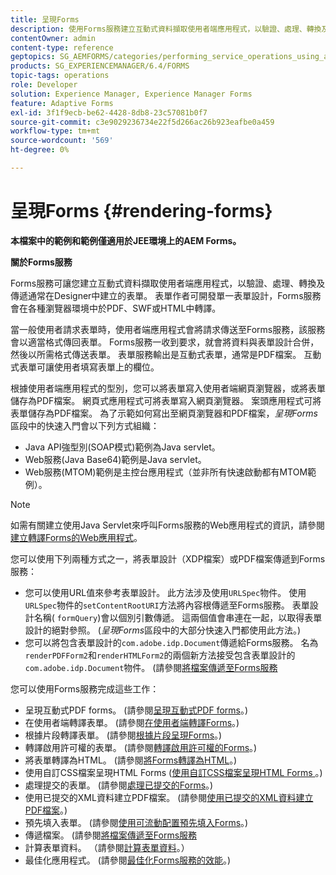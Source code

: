 ```yaml
---
title: 呈現Forms
description: 使用Forms服務建立互動式資料擷取使用者端應用程式，以驗證、處理、轉換及傳遞通常在Designer中建立的表單。 表單作者可開發單一表單設計，Forms服務會在各種瀏覽器環境中於PDF、SWF或HTML中轉譯。
contentOwner: admin
content-type: reference
geptopics: SG_AEMFORMS/categories/performing_service_operations_using_apis
products: SG_EXPERIENCEMANAGER/6.4/FORMS
topic-tags: operations
role: Developer
solution: Experience Manager, Experience Manager Forms
feature: Adaptive Forms
exl-id: 3f1f9ecb-be62-4428-8db8-23c57081b0f7
source-git-commit: c3e9029236734e22f5d266ac26b923eafbe0a459
workflow-type: tm+mt
source-wordcount: '569'
ht-degree: 0%

---
```


# 呈現Forms {#rendering-forms}

**本檔案中的範例和範例僅適用於JEE環境上的AEM Forms。**

**關於Forms服務**

Forms服務可讓您建立互動式資料擷取使用者端應用程式，以驗證、處理、轉換及傳遞通常在Designer中建立的表單。 表單作者可開發單一表單設計，Forms服務會在各種瀏覽器環境中於PDF、SWF或HTML中轉譯。

當一般使用者請求表單時，使用者端應用程式會將請求傳送至Forms服務，該服務會以適當格式傳回表單。 Forms服務一收到要求，就會將資料與表單設計合併，然後以所需格式傳送表單。 表單服務輸出是互動式表單，通常是PDF檔案。 互動式表單可讓使用者填寫表單上的欄位。

根據使用者端應用程式的型別，您可以將表單寫入使用者端網頁瀏覽器，或將表單儲存為PDF檔案。 網頁式應用程式可將表單寫入網頁瀏覽器。 案頭應用程式可將表單儲存為PDF檔案。 為了示範如何寫出至網頁瀏覽器和PDF檔案，*呈現Forms*&#x200B;區段中的快速入門會以下列方式組織：

* Java API強型別(SOAP模式)範例為Java servlet。
* Web服務(Java Base64)範例是Java servlet。
* Web服務(MTOM)範例是主控台應用程式（並非所有快速啟動都有MTOM範例）。

>[!NOTE]
>
>如需有關建立使用Java Servlet來呼叫Forms服務的Web應用程式的資訊，請參閱[建立轉譯Forms的Web應用程式](/help/forms/developing/creating-web-applications-renders-forms.md)。

您可以使用下列兩種方式之一，將表單設計（XDP檔案）或PDF檔案傳遞到Forms服務：

* 您可以使用URL值來參考表單設計。 此方法涉及使用`URLSpec`物件。 使用`URLSpec`物件的`setContentRootURI`方法將內容根傳遞至Forms服務。 表單設計名稱( `formQuery`)會以個別引數傳遞。 這兩個值會串連在一起，以取得表單設計的絕對參照。 (*呈現Forms*&#x200B;區段中的大部分快速入門都使用此方法。)
* 您可以將包含表單設計的`com.adobe.idp.Document`傳遞給Forms服務。 名為`renderPDFForm2`和`renderHTMLForm2`的兩個新方法接受包含表單設計的`com.adobe.idp.Document`物件。 (請參閱[將檔案傳遞至Forms服務](/help/forms/developing/passing-documents-forms-service.md)

您可以使用Forms服務完成這些工作：

* 呈現互動式PDF forms。 (請參閱[呈現互動式PDF forms](/help/forms/developing/rendering-interactive-pdf-forms.md)。)
* 在使用者端轉譯表單。 (請參閱[在使用者端轉譯Forms](/help/forms/developing/rendering-forms-client.md)。)
* 根據片段轉譯表單。 (請參閱[根據片段呈現Forms](/help/forms/developing/rendering-forms-based-fragments.md)。)
* 轉譯啟用許可權的表單。 (請參閱[轉譯啟用許可權的Forms](/help/forms/developing/rendering-rights-enabled-forms.md)。)
* 將表單轉譯為HTML。 (請參閱[將Forms轉譯為HTML](/help/forms/developing/rendering-forms-html.md)。)
* 使用自訂CSS檔案呈現HTML Forms ([使用自訂CSS檔案呈現HTML Forms ](/help/forms/developing/rendering-html-forms-using-custom.md)。)
* 處理提交的表單。 (請參閱[處理已提交的Forms](/help/forms/developing/handling-submitted-forms.md)。)
* 使用已提交的XML資料建立PDF檔案。 (請參閱[使用已提交的XML資料建立PDF檔案](/help/forms/developing/creating-pdf-documents-submitted-xml.md)。)
* 預先填入表單。 (請參閱[使用可流動配置預先填入Forms](/help/forms/developing/prepopulating-forms-flowable-layouts.md)。)
* 傳遞檔案。 (請參閱[將檔案傳遞至Forms服務](/help/forms/developing/passing-documents-forms-service.md)
* 計算表單資料。 （請參閱[計算表單資料](/help/forms/developing/calculating-form-data.md)。）
* 最佳化應用程式。 (請參閱[最佳化Forms服務的效能](/help/forms/developing/optimizing-performance-forms-service.md)。)
